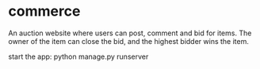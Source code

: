 # commerce

An auction website where users can post, comment and bid for items. The owner of the item can close the bid, and the highest bidder wins the item.

start the app: python manage.py runserver
